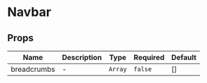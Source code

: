 # Navbar

## Props

<!-- @vuese:Navbar:props:start -->
|Name|Description|Type|Required|Default|
|---|---|---|---|---|
|breadcrumbs|-|`Array`|`false`|[]|

<!-- @vuese:Navbar:props:end -->


